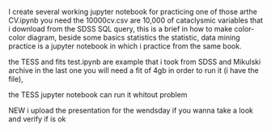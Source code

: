 I create several working jupyter notebook for practicing one of those arthe CV.ipynb you need the 10000cv.csv are 10,000 of cataclysmic variables that
i download from the SDSS SQL query, this is a brief in how to make color-color diagram, beside some basics statistics
the statistic, data mining practice is a jupyter notebook in which i practice from the same book.

the TESS and fits test.ipynb are example that i took from SDSS and Mikulski archive in the last one you will need a fit of 4gb in order to run it (i have the file),

the TESS jupyter notebook can run it whitout problem 

NEW i upload the presentation for the wendsday if you wanna take a look and verify if is ok
